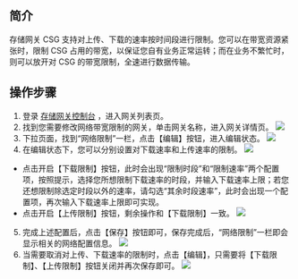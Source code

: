 ## 简介
存储网关 CSG 支持对上传、下载的速率按时间段进行限制。您可以在带宽资源紧张时，限制 CSG 占用的带宽，以保证您自有业务正常运转；而在业务不繁忙时，则可以放开对 CSG 的带宽限制，全速进行数据传输。



## 操作步骤


1. 登录 [存储网关控制台](https://console.cloud.tencent.com/csg) ，进入网关列表页。
2. 找到您需要修改网络带宽限制的网关，单击网关名称，进入网关详情页。
![](https://main.qcloudimg.com/raw/e3ef8295c197f046b9854d40b3fc593f.png)
3. 下拉页面，找到“网络限制”一栏，点击【编辑】按钮，进入编辑状态。
![](https://main.qcloudimg.com/raw/8dc50f6d82dca1af09c350f6e21cfc18.png)
4. 在编辑状态下，您可以分别设置对下载速率和上传速率的限制。
![](https://main.qcloudimg.com/raw/81e9db9430ccbe4614beac1e952459ae.png)
 - 点击开启【下载限制】按钮，此时会出现“限制时段”和“限制速率”两个配置项，按照提示，选择您所想限制下载速率的时段，并输入下载速率上限；若您还想限制除选定时段以外的速率，请勾选“其余时段速率”，此时会出现一个配置项，再次输入下载速率上限即可实现。
 - 点击开启【上传限制】按钮，剩余操作和【下载限制】一致。
 ![](https://main.qcloudimg.com/raw/8109a4658d1a9273e2f7d519f989c46c.png)
5. 完成上述配置后，点击【保存】按钮即可，保存完成后，“网络限制”一栏即会显示相关的网络配置信息。
 ![](https://main.qcloudimg.com/raw/7edeb5341f4b3ce699fdb5b62118e53c.png)
6. 当需要取消对上传、下载速率的限制时，点击【编辑】，只需要将【下载限制】、【上传限制】按钮关闭并再次保存即可。
 ![](https://main.qcloudimg.com/raw/817f233e5e65be7740798d137ef67766.png)